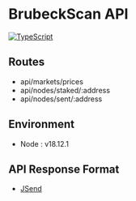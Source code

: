 # BrubeckScan API

[![TypeScript](https://badgen.net/badge/icon/typescript?icon=typescript&label)](https://typescriptlang.org)

## Routes

- api/markets/prices
- api/nodes/staked/:address
- api/nodes/sent/:address

## Environment

- Node : v18.12.1

## API Response Format

- [JSend](https://github.com/omniti-labs/jsend)
